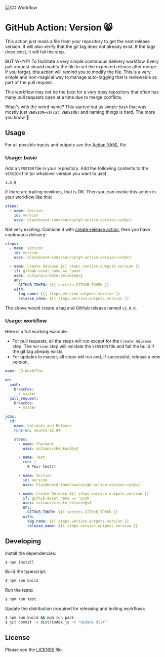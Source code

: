 ![CD Workflow](https://github.com/blackboard-innersource/gh-action-version-cat/workflows/CD%20Workflow/badge.svg?event=push)

# GitHub Action: Version :smile_cat:

This action just reads a file from your repository to get the next release version.
It will also verify that the git tag does not already exist. If the tags does exist,
it will fail the step.

BUT WHY!?! To facilitate a very simple continuous delivery workflow. Every pull request
should modify the file to set the expected release after merge. If you forget, this
action will remind you to modify the file. This is a very simple and non-magical
way to manage auto-tagging that is reviewable as part of the pull request.

This workflow may not be the best for a very busy repository that often has many
pull requests open at a time due to merge conflicts.

What's with the weird name? This started out as simple `bash` that was mostly
just `VERSION=v$(cat VERSION)` and naming things is hard.  The more you know :stars:

## Usage

For all possible inputs and outputs see the [Action YAML](action.yml) file.

### Usage: basic

Add a `VERSION` file in your repository. Add the following contents to the `VERSION` file
(or whatever version you want to use):

```
1.0.0
```

If there are trailing newlines, that is OK.  Then you can invoke this action
in your workflow like this:

```yaml
steps:
  - name: Version
    id: version
    uses: blackboard-innersource/gh-action-version-cat@v1
```

Not very exciting. Combine it with [create-release action](https://github.com/actions/create-release),
then you have continuous delivery:

```yaml
steps:
  - name: Version
    id: version
    uses: blackboard-innersource/gh-action-version-cat@v1

  - name: Create Release ${{ steps.version.outputs.version }}
    if: github.event_name == 'push'
    uses: actions/create-release@v1
    env:
      GITHUB_TOKEN: ${{ secrets.GITHUB_TOKEN }}
    with:
      tag_name: ${{ steps.version.outputs.version }}
      release_name: ${{ steps.version.outputs.version }}
```

The above would create a tag and GitHub release named `v1.0.0`.

### Usage: workflow

Here is a full working example.

* For pull requests, all the steps will run except for the `Create Release` step.
  The `Version` step will validate the `VERSION` file and fail the build if the
  git tag already exists.
* For updates to master, all steps will run and, if successful, release a new version.

```yaml
name: CD Workflow

on:
  push:
    branches:
      - master
  pull_request:
    branches:
      - master

jobs:
  cd:
    name: Validate and Release
    runs-on: ubuntu-18.04

    steps:
      - name: Checkout
        uses: actions/checkout@v2

      - name: Test
        run: |
          # Your tests!

      - name: Version
        id: version
        uses: blackboard-innersource/gh-action-version-cat@v1

      - name: Create Release ${{ steps.version.outputs.version }}
        if: github.event_name == 'push'
        uses: actions/create-release@v1
        env:
          GITHUB_TOKEN: ${{ secrets.GITHUB_TOKEN }}
        with:
          tag_name: ${{ steps.version.outputs.version }}
          release_name: ${{ steps.version.outputs.version }}
``` 

## Developing

Install the dependencies:
```bash
$ npm install
```

Build the typescript:
```bash
$ npm run build
```

Run the tests:  
```bash
$ npm run test
```

Update the distribution (required for releasing and testing workflow):
```bash
$ npm run build && npm run pack
$ git commit -a dist/index.js -m "Update dist"
```

## License

Please see the [LICENSE](LICENSE) file.
